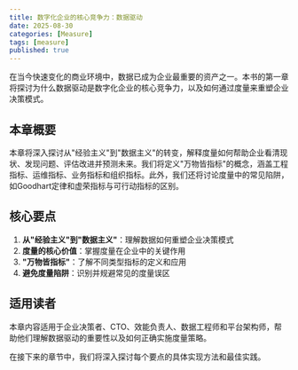 ```yaml
---
title: 数字化企业的核心竞争力：数据驱动
date: 2025-08-30
categories: [Measure]
tags: [measure]
published: true
---
```


在当今快速变化的商业环境中，数据已成为企业最重要的资产之一。本书的第一章将探讨为什么数据驱动是数字化企业的核心竞争力，以及如何通过度量来重塑企业决策模式。

## 本章概要

本章将深入探讨从"经验主义"到"数据主义"的转变，解释度量如何帮助企业看清现状、发现问题、评估改进并预测未来。我们将定义"万物皆指标"的概念，涵盖工程指标、运维指标、业务指标和组织指标。此外，我们还将讨论度量中的常见陷阱，如Goodhart定律和虚荣指标与可行动指标的区别。

## 核心要点

1. **从"经验主义"到"数据主义"**：理解数据如何重塑企业决策模式
2. **度量的核心价值**：掌握度量在企业中的关键作用
3. **"万物皆指标"**：了解不同类型指标的定义和应用
4. **避免度量陷阱**：识别并规避常见的度量误区

## 适用读者

本章内容适用于企业决策者、CTO、效能负责人、数据工程师和平台架构师，帮助他们理解数据驱动的重要性以及如何正确实施度量策略。

在接下来的章节中，我们将深入探讨每个要点的具体实现方法和最佳实践。
